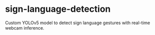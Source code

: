 # sign-language-detection
Custom YOLOv5 model to detect sign language gestures with real-time webcam inference.

